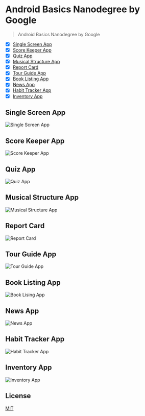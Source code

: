 # Android Basics Nanodegree by Google
> Android Basics Nanodegree by Google

- [x] [Single Screen App](#single-screen-app)
- [x] [Score Keeper App](#score-keeper-app)
- [x] [Quiz App](#quiz-app)
- [x] [Musical Structure App](#musical-structure-app)
- [x] [Report Card](#report-card)
- [x] [Tour Guide App](#tour-guide-app)
- [x] [Book Listing App](#book-listing-app)
- [x] [News App](#news-app)
- [x] [Habit Tracker App](#habit-tracker-app)
- [x] [Inventory App](#inventory-app)

## Single Screen App
![Single Screen App][single-screen-app]

## Score Keeper App
![Score Keeper App][score-keeper-app]

## Quiz App
![Quiz App][quiz-app]

## Musical Structure App
![Musical Structure App][musical-structure-app]

## Report Card
![Report Card][report-card]

## Tour Guide App
![Tour Guide App][tour-guide-app]

## Book Listing App
![Book Lising App][book_listing_app]

## News App
![News App][news_app]

## Habit Tracker App
![Habit Tracker App][habit_tracker_app]

## Inventory App
![Inventory App][inventory_app]

## License
[MIT](./LICENSE)

[single-screen-app]: ./AboutMe/media/about_me.png
[score-keeper-app]: ./ScoreKeeper/media/scoreKeeper.png
[quiz-app]: ./QuizApp/media/QuizApp.png
[musical-structure-app]: ./MusicalStructureApp/media/MusicalStructureApp.png
[report-card]: ./ReportCard/media/report-card.png
[tour-guide-app]: ./TourGuideApp/media/tour-guide-app.png
[book_listing_app]: ./BookListingApp/media/book_listing_app.png
[news_app]: ./NewsApp/media/NewsApp.png
[habit_tracker_app]: ./HabitTrackerApp/media/HabitTrackerApp.png
[inventory_app]: ./InventoryApp/media/InventoryApp.png